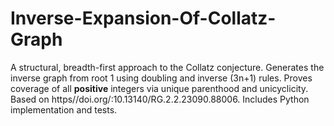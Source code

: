 # Inverse-Expansion-Of-Collatz-Graph
A structural, breadth-first approach to the Collatz conjecture. Generates the inverse graph from root 1 using doubling and inverse (3n+1) rules. Proves coverage of all **positive** integers via unique parenthood and unicyclicity. Based on https//doi.org/:10.13140/RG.2.2.23090.88006. Includes Python implementation and tests.
